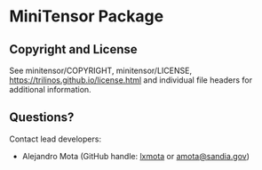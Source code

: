 # MiniTensor Package


## Copyright and License
See minitensor/COPYRIGHT, minitensor/LICENSE, https://trilinos.github.io/license.html and individual file headers for additional information.


## Questions? 
Contact lead developers:

* Alejandro Mota  (GitHub handle: [lxmota](https://github.com/lxmota) or amota@sandia.gov)


